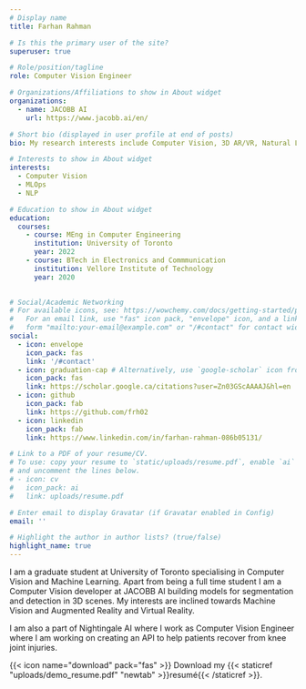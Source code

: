 ```yaml
---
# Display name
title: Farhan Rahman

# Is this the primary user of the site?
superuser: true

# Role/position/tagline
role: Computer Vision Engineer

# Organizations/Affiliations to show in About widget
organizations:
  - name: JACOBB AI
    url: https://www.jacobb.ai/en/

# Short bio (displayed in user profile at end of posts)
bio: My research interests include Computer Vision, 3D AR/VR, Natural Language Processing, Machine Learning Operations

# Interests to show in About widget
interests:
  - Computer Vision 
  - MLOps
  - NLP

# Education to show in About widget
education:
  courses:
    - course: MEng in Computer Engineering
      institution: University of Toronto
      year: 2022
    - course: BTech in Electronics and Commmunication
      institution: Vellore Institute of Technology
      year: 2020
    

# Social/Academic Networking
# For available icons, see: https://wowchemy.com/docs/getting-started/page-builder/#icons
#   For an email link, use "fas" icon pack, "envelope" icon, and a link in the
#   form "mailto:your-email@example.com" or "/#contact" for contact widget.
social:
  - icon: envelope
    icon_pack: fas
    link: '/#contact'
  - icon: graduation-cap # Alternatively, use `google-scholar` icon from `ai` icon pack
    icon_pack: fas
    link: https://scholar.google.ca/citations?user=Zn03GScAAAAJ&hl=en
  - icon: github
    icon_pack: fab
    link: https://github.com/frh02
  - icon: linkedin
    icon_pack: fab
    link: https://www.linkedin.com/in/farhan-rahman-086b05131/

# Link to a PDF of your resume/CV.
# To use: copy your resume to `static/uploads/resume.pdf`, enable `ai` icons in `params.toml`,
# and uncomment the lines below.
# - icon: cv
#   icon_pack: ai
#   link: uploads/resume.pdf

# Enter email to display Gravatar (if Gravatar enabled in Config)
email: ''

# Highlight the author in author lists? (true/false)
highlight_name: true
---
```


I am a graduate student at University of Toronto specialising in Computer Vision and Machine Learning. Apart from being a full time student I am a Computer Vision developer at JACOBB AI building models for segmentation and detection in 3D scenes. My interests are inclined towards Machine Vision and Augmented Reality and Virtual Reality. 

I am also a part of Nightingale AI where I work as Computer Vision Engineer where I am working on creating an API to help patients recover from knee joint injuries.

{{< icon name="download" pack="fas" >}} Download my {{< staticref "uploads/demo_resume.pdf" "newtab" >}}resumé{{< /staticref >}}.
